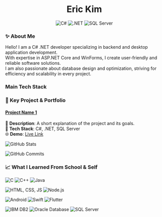 <h1 align="center">Eric Kim</h1>

<p align="center">
  <img src="https://img.shields.io/badge/C%23-Developer-blue?style=flat-square&logo=c-sharp" alt="C#">
  <img src="https://img.shields.io/badge/.NET-Core_Framework-blueviolet?style=flat-square&logo=dotnet" alt=".NET">
  <img src="https://img.shields.io/badge/SQL%20Server-Database-red?style=flat-square&logo=microsoft-sql-server" alt="SQL Server">
</p>



### ✨ About Me<br/>
Hello! I am a C# .NET developer specializing in backend and desktop application development.<br/>
With expertise in ASP.NET Core and WinForms, I create user-friendly and reliable software solutions.<br/>
I am also passionate about database design and optimization, striving for efficiency and scalability in every project.<br/>

### Main Tech Stack


### 🚀 Key Project & Portfolio

#### [Project Name 1](https://github.com/your-username/project-repo)
📄 **Description**: A short explanation of the project and its goals.  
🔧 **Tech Stack**: C#, .NET, SQL Server  
🌐 **Demo**: [Live Link](https://example.com)

![GitHub Stats](https://github-readme-stats.vercel.app/api?username=r2dev24&show_icons=true&theme=radical&card_width=1000)

![GitHub Commits](https://github-readme-streak-stats.herokuapp.com/?user=r2dev24&theme=radical&card_width=1000)

### 📈 What I Learned From School & Self
![C](https://img.shields.io/badge/C-Programming_Language-blue?style=flat-square&logo=c&logoColor=white)
![C++](https://img.shields.io/badge/C++-Programming_Language-blue?style=flat-square&logo=cplusplus&logoColor=white)
![Java](https://img.shields.io/badge/Java-Programming_Language-red?style=flat-square&logo=java&logoColor=white)

![HTML, CSS, JS](https://img.shields.io/badge/HTML%20%2F%20CSS%20%2F%20JS-Frontend_Development-orange?style=flat-square&logo=html5&logoColor=white)
![Node.js](https://img.shields.io/badge/Node.js-Backend-green?style=flat-square&logo=node.js&logoColor=white)

![Android](https://img.shields.io/badge/Android-Mobile_Development-green?style=flat-square&logo=android&logoColor=white)
![Swift](https://img.shields.io/badge/Swift-Programming_Language-orange?style=flat-square&logo=swift&logoColor=white)
![Flutter](https://img.shields.io/badge/Flutter-Mobile_Development-blue?style=flat-square&logo=flutter&logoColor=white)

![IBM DB2](https://img.shields.io/badge/IBM%20DB2-Database-blue?style=flat-square&logo=ibm&logoColor=white)
![Oracle Database](https://img.shields.io/badge/Oracle_Database-Database-red?style=flat-square&logo=oracle&logoColor=white)
![SQL Server](https://img.shields.io/badge/SQL_Server-Database-darkred?style=flat-square&logo=microsoft-sql-server&logoColor=white)



